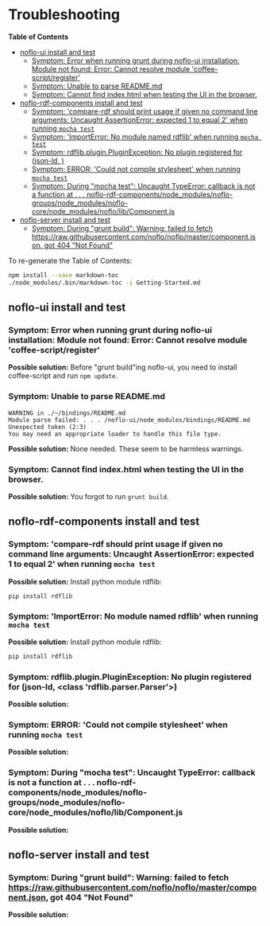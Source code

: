 # Troubleshooting

**Table of Contents**

<!-- toc -->

- [noflo-ui install and test](#noflo-ui-install-and-test)
  * [Symptom: Error when running grunt during noflo-ui installation: Module not found: Error: Cannot resolve module 'coffee-script/register'](#symptom-error-when-running-grunt-during-noflo-ui-installation-module-not-found-error-cannot-resolve-module-coffee-scriptregister)
  * [Symptom: Unable to parse README.md](#symptom-unable-to-parse-readmemd)
  * [Symptom: Cannot find index.html when testing the UI in the browser.](#symptom-cannot-find-indexhtml-when-testing-the-ui-in-the-browser)
- [noflo-rdf-components install and test](#noflo-rdf-components-install-and-test)
  * [Symptom: 'compare-rdf should print usage if given no command line arguments: Uncaught AssertionError: expected 1 to equal 2' when running ```mocha test```](#symptom-compare-rdf-should-print-usage-if-given-no-command-line-arguments-uncaught-assertionerror-expected-1-to-equal-2-when-running-mocha-test)
  * [Symptom: 'ImportError: No module named rdflib' when running ```mocha test```](#symptom-importerror-no-module-named-rdflib-when-running-mocha-test)
  * [Symptom: rdflib.plugin.PluginException: No plugin registered for (json-ld, )](#symptom-rdflibpluginpluginexception-no-plugin-registered-for-json-ld-)
  * [Symptom: ERROR: 'Could not compile stylesheet' when running ```mocha test```](#symptom-error--could-not-compile-stylesheet-when-running-mocha-test)
  * [Symptom: During "mocha test": Uncaught TypeError: callback is not a function at . . . noflo-rdf-components/node_modules/noflo-groups/node_modules/noflo-core/node_modules/noflo/lib/Component.js](#symptom-during-mocha-test-uncaught-typeerror-callback-is-not-a-function-at----noflo-rdf-componentsnode_modulesnoflo-groupsnode_modulesnoflo-corenode_modulesnoflolibcomponentjs)
- [noflo-server install and test](#noflo-server-install-and-test)
  * [Symptom: During "grunt build": Warning: failed to fetch https://raw.githubusercontent.com/noflo/noflo/master/component.json, got 404 "Not Found"](#symptom-during-grunt-build-warning-failed-to-fetch-httpsrawgithubusercontentcomnoflonoflomastercomponentjson-got-404-not-found)

<!-- tocstop -->

To re-generate the Table of Contents:
```bash
npm install --save markdown-toc
./node_modules/.bin/markdown-toc -i Getting-Started.md
```


## noflo-ui install and test

### Symptom: Error when running grunt during noflo-ui installation: Module not found: Error: Cannot resolve module 'coffee-script/register'
**Possible solution:** Before "grunt build"ing noflo-ui, you need to install coffee-script and run ```npm update```.

### Symptom: Unable to parse README.md
```
WARNING in ./~/bindings/README.md
Module parse failed: . . . /noflo-ui/node_modules/bindings/README.md Unexpected token (2:3)
You may need an appropriate loader to handle this file type.
```

**Possible solution:** None needed.  These seem to be harmless warnings.


### Symptom: Cannot find index.html when testing the UI in the browser.

**Possible solution:** You forgot to run ```grunt build```.


## noflo-rdf-components install and test

### Symptom: 'compare-rdf should print usage if given no command line arguments: Uncaught AssertionError: expected 1 to equal 2' when running ```mocha test```

**Possible solution:** Install python module rdflib:
```bash
pip install rdflib
```


### Symptom: 'ImportError: No module named rdflib' when running ```mocha test```

**Possible solution:** Install python module rdflib:
```bash
pip install rdflib
```


### Symptom: rdflib.plugin.PluginException: No plugin registered for (json-ld, <class 'rdflib.parser.Parser'>)

**Possible solution:** 


### Symptom: ERROR:  'Could not compile stylesheet' when running ```mocha test```

**Possible solution:**

### Symptom: During "mocha test": Uncaught TypeError: callback is not a function at . . . noflo-rdf-components/node_modules/noflo-groups/node_modules/noflo-core/node_modules/noflo/lib/Component.js

**Possible solution:**

## noflo-server install and test 

### Symptom: During "grunt build": Warning: failed to fetch https://raw.githubusercontent.com/noflo/noflo/master/component.json, got 404 "Not Found"

**Possible solution:**
